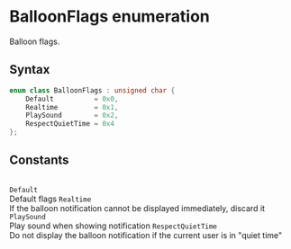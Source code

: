# BalloonFlags enumeration

Balloon flags.

## Syntax

```cpp
enum class BalloonFlags : unsigned char {
    Default          = 0x0,
    Realtime         = 0x1,
    PlaySound        = 0x2,
    RespectQuietTime = 0x4
};
```

## Constants

| |
|-|
`Default`</br>Default flags
`Realtime`</br>If the balloon notification cannot be displayed immediately, discard it
`PlaySound`</br>Play sound when showing notification
`RespectQuietTime`</br>Do not display the balloon notification if the current user is in "quiet time"

